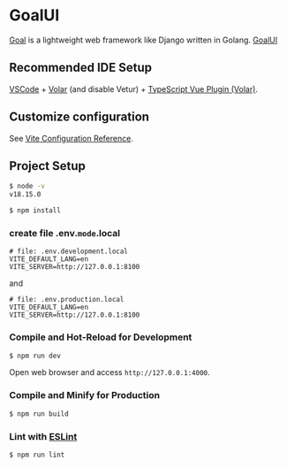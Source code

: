 # GoalUI
[Goal](https://github.com/huoyijie/Goal) is a lightweight web framework like Django written in Golang.
[GoalUI](https://github.com/huoyijie/GoalUI)

## Recommended IDE Setup

[VSCode](https://code.visualstudio.com/) + [Volar](https://marketplace.visualstudio.com/items?itemName=Vue.volar) (and disable Vetur) + [TypeScript Vue Plugin (Volar)](https://marketplace.visualstudio.com/items?itemName=Vue.vscode-typescript-vue-plugin).

## Customize configuration

See [Vite Configuration Reference](https://vitejs.dev/config/).

## Project Setup

```bash
$ node -v
v18.15.0
```

```bash
$ npm install
```

### create file .env.`mode`.local

```
# file: .env.development.local
VITE_DEFAULT_LANG=en
VITE_SERVER=http://127.0.0.1:8100
```

and

```
# file: .env.production.local
VITE_DEFAULT_LANG=en
VITE_SERVER=http://127.0.0.1:8100
```

### Compile and Hot-Reload for Development

```bash
$ npm run dev
```

Open web browser and access `http://127.0.0.1:4000`.

### Compile and Minify for Production

```bash
$ npm run build
```

### Lint with [ESLint](https://eslint.org/)

```bash
$ npm run lint
```